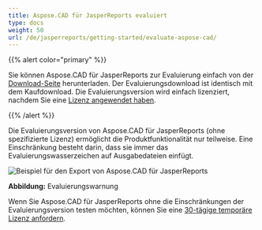 ```yaml
---
title: Aspose.CAD für JasperReports evaluiert
type: docs
weight: 50
url: /de/jasperreports/getting-started/evaluate-aspose-cad/
---
```


{{% alert color="primary" %}}

Sie können Aspose.CAD für JasperReports zur Evaluierung einfach von der [Download-Seite](https://downloads.aspose.com/cad/jasperreports) herunterladen. Der Evaluierungsdownload ist identisch mit dem Kaufdownload. Die Evaluierungsversion wird einfach lizenziert, nachdem Sie eine [Lizenz angewendet haben](/cad/jasperreports/licensing/).

{{% /alert %}}

Die Evaluierungsversion von Aspose.CAD für JasperReports (ohne spezifizierte Lizenz) ermöglicht die Produktfunktionalität nur teilweise. Eine Einschränkung besteht darin, dass sie immer das Evaluierungswasserzeichen auf Ausgabedateien einfügt.

![Beispiel für den Export von Aspose.CAD für JasperReports](/cad/_assets/jasper/AreaChartReport.jpg)

**Abbildung:** Evaluierungswarnung

Wenn Sie Aspose.CAD für JasperReports ohne die Einschränkungen der Evaluierungsversion testen möchten, können Sie eine [30-tägige temporäre Lizenz anfordern](https://purchase.aspose.com/temporary-license).
